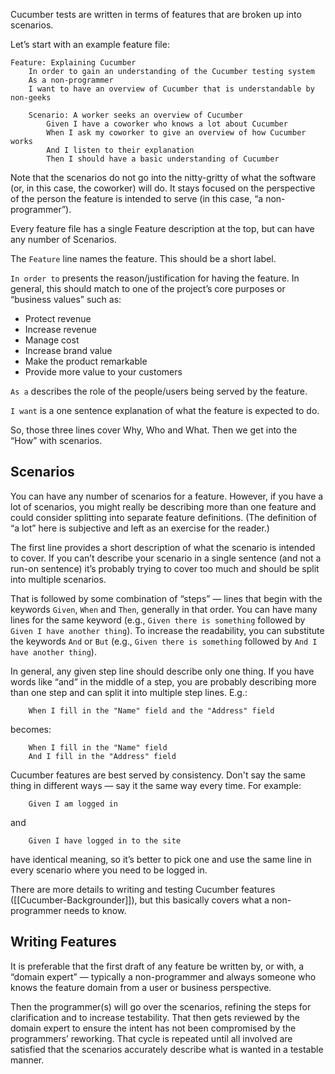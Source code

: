 Cucumber tests are written in terms of features that are broken up into scenarios.

Let’s start with an example feature file:
```Gherkin
Feature: Explaining Cucumber
	In order to gain an understanding of the Cucumber testing system
	As a non-programmer
	I want to have an overview of Cucumber that is understandable by non-geeks

	Scenario: A worker seeks an overview of Cucumber
		Given I have a coworker who knows a lot about Cucumber
		When I ask my coworker to give an overview of how Cucumber works
		And I listen to their explanation
		Then I should have a basic understanding of Cucumber
```

Note that the scenarios do not go into the nitty-gritty of what the software (or, in this case, the coworker) will do. It stays focused on the perspective of the person the feature is intended to serve (in this case, “a non-programmer”).

Every feature file has a single Feature description at the top, but can have any number of Scenarios.

The `Feature` line names the feature. This should be a short label.

`In order to` presents the reason/justification for having the feature. In general, this should match to one of the project’s core purposes or “business values” such as:
* Protect revenue
* Increase revenue
* Manage cost
* Increase brand value
* Make the product remarkable
* Provide more value to your customers

`As a` describes the role of the people/users being served by the feature.

`I want` is a one sentence explanation of what the feature is expected to do.

So, those three lines cover Why, Who and What. Then we get into the “How” with scenarios.

## Scenarios

You can have any number of scenarios for a feature. However, if you have a lot of scenarios, you might really be describing more than one feature and could consider splitting into separate feature definitions. (The definition of “a lot” here is subjective and left as an exercise for the reader.)

The first line provides a short description of what the scenario is intended to cover. If you can’t describe your scenario in a single sentence (and not a run-on sentence) it’s probably trying to cover too much and should be split into multiple scenarios.

That is followed by some combination of “steps” — lines that begin with the keywords `Given`, `When` and `Then`, generally in that order. You can have many lines for the same keyword (e.g., `Given there is something` followed by `Given I have another thing`). To increase the readability, you can substitute the keywords `And` or `But` (e.g., `Given there is something` followed by `And I have another thing`).

In general, any given step line should describe only one thing. If you have words like “and” in the middle of a step, you are probably describing more than one step and can split it into multiple step lines. E.g.:
```Gherkin
	When I fill in the "Name" field and the "Address" field
```
becomes:
```Gherkin
	When I fill in the "Name" field
	And I fill in the "Address" field
```

Cucumber features are best served by consistency. Don't say the same thing in different ways — say it the same way every time. For example:
```Gherkin
	Given I am logged in
```
and
```Gherkin
	Given I have logged in to the site
```
have identical meaning, so it’s better to pick one and use the same line in every scenario where you need to be logged in.

There are more details to writing and testing Cucumber features ([[Cucumber-Backgrounder]]), but this basically covers what a non-programmer needs to know.

## Writing Features

It is preferable that the first draft of any feature be written by, or with, a “domain expert” — typically a non-programmer and always someone who knows the feature domain from a user or business perspective.

Then the programmer(s) will go over the scenarios, refining the steps for clarification and to increase testability. That then gets reviewed by the domain expert to ensure the intent has not been compromised by the programmers’ reworking. That cycle is repeated until all involved are satisfied that the scenarios accurately describe what is wanted in a testable manner.